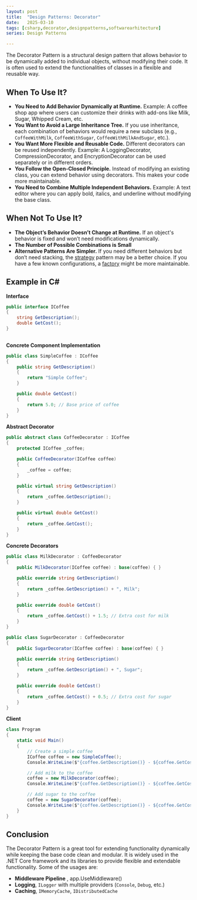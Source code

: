 ```yaml
---
layout: post
title:  "Design Patterns: Decorator"
date:   2025-03-10
tags: [csharp,decorator,designpatterns,softwarearhitecture]
series: Design Patterns

---
```


The Decorator Pattern is a structural design pattern that allows behavior to be dynamically added to individual objects, without modifying their code. It is often used to extend the functionalities of classes in a flexible and reusable way.

## When To Use It?

- **You Need to Add Behavior Dynamically at Runtime.** Example: A coffee shop app where users can customize their drinks with add-ons like Milk, Sugar, Whipped Cream, etc.
- **You Want to Avoid a Large Inheritance Tree.**  If you use inheritance, each combination of behaviors would require a new subclass (e.g., `CoffeeWithMilk`, `CoffeeWithSugar`, `CoffeeWithMilkAndSugar`, etc.).
- **You Want More Flexible and Reusable Code.** Different decorators can be reused independently. Example: A LoggingDecorator, CompressionDecorator, and EncryptionDecorator can be used separately or in different orders.
- **You Follow the Open-Closed Principle.** Instead of modifying an existing class, you can extend behavior using decorators. This makes your code more maintainable.
- **You Need to Combine Multiple Independent Behaviors.** Example: A text editor where you can apply bold, italics, and underline without modifying the base class.

  

## When Not To Use It?

- **The Object’s Behavior Doesn’t Change at Runtime.** If an object's behavior is fixed and won’t need modifications dynamically.
- **The Number of Possible Combinations is Small**
- **Alternative Patterns Are Simpler.** If you need different behaviors but don’t need stacking, the [strategy](https://optimalcoder.net/design-patterns-strategy) pattern may be a better choice. If you have a few known configurations, a [factory](https://optimalcoder.net/design-patterns-factory-method) might be more maintainable.
  

## **Example in C#**

**Interface**

```csharp
public interface ICoffee
{
    string GetDescription();
    double GetCost();
}
  
```

**Concrete Component Implementation**

```csharp
public class SimpleCoffee : ICoffee
{
    public string GetDescription()
    {
        return "Simple Coffee";
    }

    public double GetCost()
    {
        return 5.0; // Base price of coffee
    }
}

```

  

**Abstract Decorator**
  

```csharp
public abstract class CoffeeDecorator : ICoffee
{
    protected ICoffee _coffee;

    public CoffeeDecorator(ICoffee coffee)
    {
        _coffee = coffee;
    }

    public virtual string GetDescription()
    {
        return _coffee.GetDescription();
    }

    public virtual double GetCost()
    {
        return _coffee.GetCost();
    }
}

```

  

**Concrete Decorators**
  

```csharp
public class MilkDecorator : CoffeeDecorator
{
    public MilkDecorator(ICoffee coffee) : base(coffee) { }

    public override string GetDescription()
    {
        return _coffee.GetDescription() + ", Milk";
    }

    public override double GetCost()
    {
        return _coffee.GetCost() + 1.5; // Extra cost for milk
    }
}

public class SugarDecorator : CoffeeDecorator
{
    public SugarDecorator(ICoffee coffee) : base(coffee) { }

    public override string GetDescription()
    {
        return _coffee.GetDescription() + ", Sugar";
    }

    public override double GetCost()
    {
        return _coffee.GetCost() + 0.5; // Extra cost for sugar
    }
}

```

  

**Client**
  

```csharp
class Program
{
    static void Main()
    {
        // Create a simple coffee
        ICoffee coffee = new SimpleCoffee();
        Console.WriteLine($"{coffee.GetDescription()} - ${coffee.GetCost()}");

        // Add milk to the coffee
        coffee = new MilkDecorator(coffee);
        Console.WriteLine($"{coffee.GetDescription()} - ${coffee.GetCost()}");

        // Add sugar to the coffee
        coffee = new SugarDecorator(coffee);
        Console.WriteLine($"{coffee.GetDescription()} - ${coffee.GetCost()}");
    }
}

```


## Conclusion 

The Decorator Pattern is a great tool for extending functionality dynamically while keeping the base code clean and modular. It is widely used in the .NET Core framework and its libraries to provide flexible and extendable functionality. Some of the usages are:

- **Middleware Pipeline** ,  app.UseMiddleware()
- **Logging**, `ILogger` with multiple providers (`Console`, `Debug`, etc.)
- **Caching**, `IMemoryCache`, `IDistributedCache`